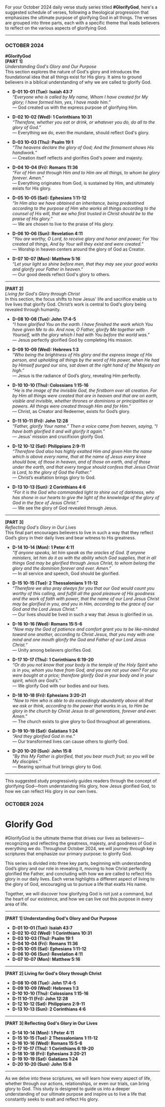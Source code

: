 For your October 2024 daily verse study series titled **#GlorifyGod**, here's a suggested schedule of verses, following a theological progression that emphasizes the ultimate purpose of glorifying God in all things. The verses are grouped into three parts, each with a specific theme that leads believers to reflect on the various aspects of glorifying God.

---

### OCTOBER 2024
**#GlorifyGod**  
**[PART 1]**  
*Understanding God's Glory and Our Purpose*  
This section explores the nature of God's glory and introduces the foundational idea that all things exist for His glory. It aims to ground believers in a biblical understanding of why we are called to glorify God.

- **D-01 10-01 (Tue): Isaiah 43:7**  
  *“Everyone who is called by My name, Whom I have created for My glory; I have formed him, yes, I have made him.”*  
  — God created us with the express purpose of glorifying Him.

- **D-02 10-02 (Wed): 1 Corinthians 10:31**  
  *“Therefore, whether you eat or drink, or whatever you do, do all to the glory of God.”*  
  — Everything we do, even the mundane, should reflect God's glory.

- **D-03 10-03 (Thu): Psalm 19:1**  
  *“The heavens declare the glory of God; And the firmament shows His handiwork.”*  
  — Creation itself reflects and glorifies God's power and majesty.

- **D-04 10-04 (Fri): Romans 11:36**  
  *“For of Him and through Him and to Him are all things, to whom be glory forever. Amen.”*  
  — Everything originates from God, is sustained by Him, and ultimately exists for His glory.

- **D-05 10-05 (Sat): Ephesians 1:11-12**  
  *“In Him also we have obtained an inheritance, being predestined according to the purpose of Him who works all things according to the counsel of His will, that we who first trusted in Christ should be to the praise of His glory.”*  
  — We are chosen to live to the praise of His glory.

- **D-06 10-06 (Sun): Revelation 4:11**  
  *“You are worthy, O Lord, to receive glory and honor and power; For You created all things, And by Your will they exist and were created.”*  
  — Worship in heaven centers around the glory of God as Creator.

- **D-07 10-07 (Mon): Matthew 5:16**  
  *“Let your light so shine before men, that they may see your good works and glorify your Father in heaven.”*  
  — Our good deeds reflect God's glory to others.

---

**[PART 2]**  
*Living for God's Glory through Christ*  
In this section, the focus shifts to how Jesus' life and sacrifice enable us to live lives that glorify God. Christ’s work is central to God's glory being revealed through humanity.

- **D-08 10-08 (Tue): John 17:4-5**  
  *“I have glorified You on the earth. I have finished the work which You have given Me to do. And now, O Father, glorify Me together with Yourself, with the glory which I had with You before the world was.”*  
  — Jesus perfectly glorified God by completing His mission.

- **D-09 10-09 (Wed): Hebrews 1:3**  
  *“Who being the brightness of His glory and the express image of His person, and upholding all things by the word of His power, when He had by Himself purged our sins, sat down at the right hand of the Majesty on high.”*  
  — Jesus is the radiance of God’s glory, revealing Him perfectly.

- **D-10 10-10 (Thu): Colossians 1:15-16**  
  *“He is the image of the invisible God, the firstborn over all creation. For by Him all things were created that are in heaven and that are on earth, visible and invisible, whether thrones or dominions or principalities or powers. All things were created through Him and for Him.”*  
  — Christ, as Creator and Redeemer, exists for God’s glory.

- **D-11 10-11 (Fri): John 12:28**  
  *“Father, glorify Your name.” Then a voice came from heaven, saying, “I have both glorified it and will glorify it again.”*  
  — Jesus’ mission and crucifixion glorify God.

- **D-12 10-12 (Sat): Philippians 2:9-11**  
  *“Therefore God also has highly exalted Him and given Him the name which is above every name, that at the name of Jesus every knee should bow, of those in heaven, and of those on earth, and of those under the earth, and that every tongue should confess that Jesus Christ is Lord, to the glory of God the Father.”*  
  — Christ’s exaltation brings glory to God.

- **D-13 10-13 (Sun): 2 Corinthians 4:6**  
  *“For it is the God who commanded light to shine out of darkness, who has shone in our hearts to give the light of the knowledge of the glory of God in the face of Jesus Christ.”*  
  — We see the glory of God revealed through Jesus.

---

**[PART 3]**  
*Reflecting God's Glory in Our Lives*  
This final part encourages believers to live in such a way that they reflect God’s glory in their daily lives and bear witness to His greatness.

- **D-14 10-14 (Mon): 1 Peter 4:11**  
  *“If anyone speaks, let him speak as the oracles of God. If anyone ministers, let him do it as with the ability which God supplies, that in all things God may be glorified through Jesus Christ, to whom belong the glory and the dominion forever and ever. Amen.”*  
  — In all service and speech, God should be glorified.

- **D-15 10-15 (Tue): 2 Thessalonians 1:11-12**  
  *“Therefore we also pray always for you that our God would count you worthy of this calling, and fulfill all the good pleasure of His goodness and the work of faith with power, that the name of our Lord Jesus Christ may be glorified in you, and you in Him, according to the grace of our God and the Lord Jesus Christ.”*  
  — Our lives should be lived in such a way that Jesus is glorified in us.

- **D-16 10-16 (Wed): Romans 15:5-6**  
  *“Now may the God of patience and comfort grant you to be like-minded toward one another, according to Christ Jesus, that you may with one mind and one mouth glorify the God and Father of our Lord Jesus Christ.”*  
  — Unity among believers glorifies God.

- **D-17 10-17 (Thu): 1 Corinthians 6:19-20**  
  *“Or do you not know that your body is the temple of the Holy Spirit who is in you, whom you have from God, and you are not your own? For you were bought at a price; therefore glorify God in your body and in your spirit, which are God’s.”*  
  — We glorify God with our bodies and our lives.

- **D-18 10-18 (Fri): Ephesians 3:20-21**  
  *“Now to Him who is able to do exceedingly abundantly above all that we ask or think, according to the power that works in us, to Him be glory in the church by Christ Jesus to all generations, forever and ever. Amen.”*  
  — The church exists to give glory to God throughout all generations.

- **D-19 10-19 (Sat): Galatians 1:24**  
  *“And they glorified God in me.”*  
  — Our transformed lives can cause others to glorify God.

- **D-20 10-20 (Sun): John 15:8**  
  *“By this My Father is glorified, that you bear much fruit; so you will be My disciples.”*  
  — Bearing spiritual fruit brings glory to God.

---

This suggested study progressively guides readers through the concept of glorifying God—from understanding His glory, how Jesus glorified God, to how we can reflect His glory in our own lives.


### OCTOBER 2024
#  Glorify God

#GlorifyGod is the ultimate theme that drives our lives as believers—recognizing and reflecting the greatness, majesty, and goodness of God in everything we do. Throughout October 2024, we will journey through key scriptures that emphasize our primary purpose: to glorify God.

This series is divided into three key parts, beginning with understanding God’s glory and our role in revealing it, moving to how Christ perfectly glorified the Father, and concluding with how we are called to reflect His glory in our daily lives. Each verse highlights a different aspect of living to the glory of God, encouraging us to pursue a life that exalts His name.

Together, we will discover how glorifying God is not just a command, but the heart of our existence, and how we can live out this purpose in every area of life.

---

**[PART 1] Understanding God's Glory and Our Purpose**  
- **D-01 10-01 (Tue): Isaiah 43:7**  
- **D-02 10-02 (Wed): 1 Corinthians 10:31**  
- **D-03 10-03 (Thu): Psalm 19:1**  
- **D-04 10-04 (Fri): Romans 11:36**  
- **D-05 10-05 (Sat): Ephesians 1:11-12**  
- **D-06 10-06 (Sun): Revelation 4:11**  
- **D-07 10-07 (Mon): Matthew 5:16**  

---

**[PART 2] Living for God's Glory through Christ**  
- **D-08 10-08 (Tue): John 17:4-5**  
- **D-09 10-09 (Wed): Hebrews 1:3**  
- **D-10 10-10 (Thu): Colossians 1:15-16**  
- **D-11 10-11 (Fri): John 12:28**  
- **D-12 10-12 (Sat): Philippians 2:9-11**  
- **D-13 10-13 (Sun): 2 Corinthians 4:6**  

---

**[PART 3] Reflecting God's Glory in Our Lives**  
- **D-14 10-14 (Mon): 1 Peter 4:11**  
- **D-15 10-15 (Tue): 2 Thessalonians 1:11-12**  
- **D-16 10-16 (Wed): Romans 15:5-6**  
- **D-17 10-17 (Thu): 1 Corinthians 6:19-20**  
- **D-18 10-18 (Fri): Ephesians 3:20-21**  
- **D-19 10-19 (Sat): Galatians 1:24**  
- **D-20 10-20 (Sun): John 15:8**  

---

As we delve into these scriptures, we will learn how every aspect of life, whether through our actions, relationships, or even our trials, can bring glory to God. This study is designed to guide us into a deeper understanding of our ultimate purpose and inspire us to live a life that constantly seeks to exalt and reflect His glory.

